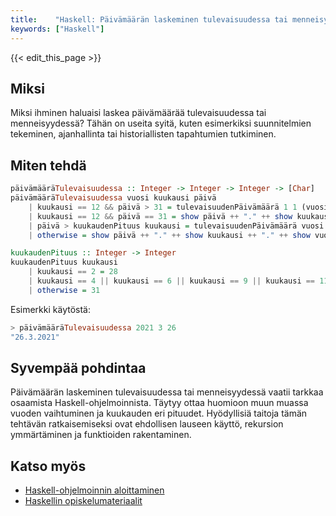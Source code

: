 ```yaml
---
title:    "Haskell: Päivämäärän laskeminen tulevaisuudessa tai menneisyydessä"
keywords: ["Haskell"]
---
```


{{< edit_this_page >}}

## Miksi

Miksi ihminen haluaisi laskea päivämäärää tulevaisuudessa tai menneisyydessä? Tähän on useita syitä, kuten esimerkiksi suunnitelmien tekeminen, ajanhallinta tai historiallisten tapahtumien tutkiminen.

## Miten tehdä

```Haskell
päivämääräTulevaisuudessa :: Integer -> Integer -> Integer -> [Char]
päivämääräTulevaisuudessa vuosi kuukausi päivä
    | kuukausi == 12 && päivä > 31 = tulevaisuudenPäivämäärä 1 1 (vuosi + 1)
    | kuukausi == 12 && päivä == 31 = show päivä ++ "." ++ show kuukausi ++ "." ++ show vuosi
    | päivä > kuukaudenPituus kuukausi = tulevaisuudenPäivämäärä vuosi (kuukausi + 1) 1
    | otherwise = show päivä ++ "." ++ show kuukausi ++ "." ++ show vuosi

kuukaudenPituus :: Integer -> Integer
kuukaudenPituus kuukausi
    | kuukausi == 2 = 28
    | kuukausi == 4 || kuukausi == 6 || kuukausi == 9 || kuukausi == 11 = 30
    | otherwise = 31
```

Esimerkki käytöstä:

```Haskell
> päivämääräTulevaisuudessa 2021 3 26
"26.3.2021"
```

## Syvempää pohdintaa

Päivämäärän laskeminen tulevaisuudessa tai menneisyydessä vaatii tarkkaa osaamista Haskell-ohjelmoinnista. Täytyy ottaa huomioon muun muassa vuoden vaihtuminen ja kuukauden eri pituudet. Hyödyllisiä taitoja tämän tehtävän ratkaisemiseksi ovat ehdollisen lauseen käyttö, rekursion ymmärtäminen ja funktioiden rakentaminen.

## Katso myös

- [Haskell-ohjelmoinnin aloittaminen](https://fi.wikipedia.org/wiki/Haskell)
- [Haskellin opiskelumateriaalit](https://www.haskell.org/documentation/)